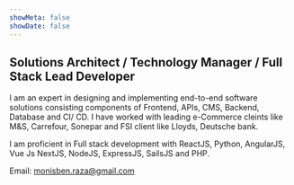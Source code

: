 ```yaml
---
showMeta: false
showDate: false
---
```


## Solutions Architect / Technology Manager / Full Stack Lead Developer

I am an expert in designing and implementing end-to-end software solutions consisting components of Frontend, APIs, CMS, Backend, Database and CI/ CD. I have worked with leading e-Commerce cleints like M&S, Carrefour, Sonepar and FSI client like Lloyds, Deutsche bank.

I am proficient in Full stack development with ReactJS, Python, AngularJS, Vue Js NextJS, NodeJS, ExpressJS, SailsJS and PHP.  

Email: monisben.raza@gmail.com
